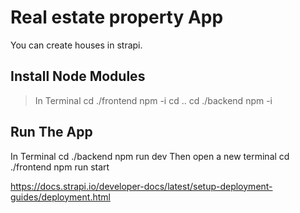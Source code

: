 # Real estate property App

You can create houses in strapi.

## Install Node Modules
>In Terminal
>cd ./frontend
>npm -i
>cd ..
>cd ./backend
>npm -i

## Run The App
In Terminal
cd ./backend 
npm run dev
Then open a new terminal
cd ./frontend
npm run start



https://docs.strapi.io/developer-docs/latest/setup-deployment-guides/deployment.html
